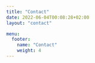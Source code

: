 ```yaml
---
title: "Contact"
date: 2022-06-04T00:08:28+02:00
layout: "contact"

menu:
  footer:
    name: "Contact"
    weight: 4
---
```

